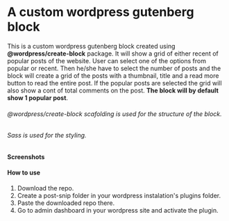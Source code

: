 # A custom wordpress gutenberg block

This is a custom wordpress gutenberg block created using **@wordpress/create-block** package. It will show a grid of either recent of popular posts of the website. User can select one of the options from popular or recent. Then he/she have to select the number of posts and the block will create a grid of the posts with a thumbnail, title and a read more button to read the entire post. If the popular posts are selected the grid will also show a cont of total comments on the post.
**The block will by default show 1 popular post**.

###### @wordpress/create-block scafolding is used for the structure of the block.
###### Sass is used for the styling.

#### Screenshots

#### How to use
1. Download the repo.
2. Create a post-snip folder in your wordpress instalation's plugins folder.
3. Paste the downloaded repo there.
4. Go to admin dashboard in your wordpress site and activate the plugin.
